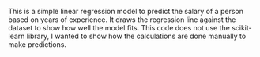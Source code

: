 This is a simple linear regression model to predict the salary of a person based on years of experience.
It draws the regression line against the dataset to show how well the model fits.
This code does not use the scikit-learn library, I wanted to show how the calculations are done manually to make predictions.

